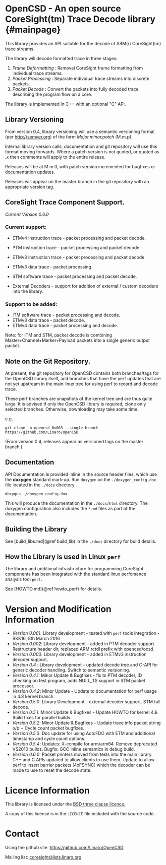 OpenCSD - An open source CoreSight(tm) Trace Decode library        {#mainpage}
===========================================================

This library provides an API suitable for the decode of ARM(r) CoreSight(tm) trace streams.

The library will decode formatted trace in three stages:

1. *Frame Deformatting* : Removal CoreSight frame formatting from individual trace streams.
2. *Packet Processing*  : Separate individual trace streams into discrete packets.
3. *Packet Decode*      : Convert the packets into fully decoded trace describing the program flow on a core.

The library is implemented in C++ with an optional "C" API.

Library Versioning
------------------

From version 0.4, library versioning will use a semantic versioning format
(per http://semver.org) of the form _Major.minor.patch_ (M.m.p).

Internal library version calls, documentation and git repository will use this format moving forwards.
Where a patch version is not quoted, or quoted as .x then comments will apply to the entire release.

Releases will be at M.m.0, with patch version incremented for bugfixes or documentation updates.

Releases will appear on the master branch in the git repository with an appropriate version tag.

CoreSight Trace Component Support.
----------------------------------

_Current Version 0.6.0_

### Current support:

- ETMv4 instruction trace - packet processing and packet decode.
- PTM instruction trace - packet processing and packet decode.
- ETMv3 instruction trace - packet processing and packet decode.
- ETMv3 data trace - packet processing.
- STM software trace - packet processing and packet decode.

- External Decoders - support for addition of external / custom decoders into the library.

### Support to be added:

- ITM software trace - packet processing and decode.
- ETMv3 data trace - packet decode.
- ETMv4 data trace - packet processing and decode.

Note: for ITM and STM, packet decode is combining Master+Channel+Marker+Payload packets into a single generic
output packet.


Note on the Git Repository.
---------------------------

At present, the git repository for OpenCSD contains both branches/tags for the OpenCSD library itself, and branches that 
have the perf updates that are not yet upstream in the main linux tree for using perf to record and decode trace.

These perf branches are snapshots of the kernel tree and are thus quite large. 
It is advised if only the OpenCSD library is required, clone only selected branches.
Otherwise, downloading may take some time.

e.g.

    git clone -b opencsd-0v003 --single-branch https://github.com/Linaro/OpenCSD 

(From version 0.4, releases appear as versioned tags on the master branch.)


Documentation
-------------

API Documentation is provided inline in the source header files, which use the __doxygen__ standard mark-up.
Run `doxygen` on the `./doxygen_config.dox` file located in the `./docs` directory..

    doxygen ./doxygen_config.dox

This will produce the documentation in the `./docs/html` directory. The doxygen configuration also includes
the `*.md` files as part of the documentation.


Building the Library
--------------------

See [build_libs.md](@ref build_lib) in the `./docs` directory for build details.


How the Library is used in Linux `perf`
---------------------------------------
The library and additional infrastructure for programming CoreSight components has been integrated 
with the standard linux perfomance analysis tool `perf`.


See [HOWTO.md](@ref howto_perf) for details.


Version and Modification Information
====================================

- _Version 0.001_:  Library development - tested with `perf` tools integration - BKK16, 8th March 2016
- _Version 0.002_:  Library development - added in PTM decoder support. Restructure header dir, replaced ARM rctdl prefix with opencsd/ocsd.
- _Version 0.003_:  Library development - added in ETMv3 instruction decoder support.
- _Version 0.4_  :  Library development - updated decode tree and C-API for generic decoder handling. Switch to semantic versioning.
- _Version 0.4.1_:  Minor Update & Bugfixes - fix to PTM decoder, ID checking on test program, adds NULL_TS support in STM packet processor.
- _Version 0.4.2_:  Minor Update - Update to documentation for perf usage in 4.8 kernel branch.
- _Version 0.5.0_:  Library Development - external decoder support. STM full decode.
- _Version 0.5.1_:  Minor Update & Bugfixes - Update HOWTO for kernel 4.9. Build fixes for parallel builds
- _Version 0.5.2_:  Minor Update & Bugfixes - Update trace info packet string o/p + Cycle count packet bugfixes.
- _Version 0.5.3_:  Doc update for using AutoFDO with ETM and additional timestamp and cycle count options.
- _Version 0.5.4_:  Updates: X-compile for arm/arm64.  Remove deprecated VS2010 builds. Bugfix: GCC inline semantics in debug build. 
- _Version 0.6.0_:  Packet printers moved from tests into the main library. C++ and C APIs updated to allow clients to use them. 
                    Update to allow perf to insert barrier packets (4xFSYNC) which the decoder can be made to use to reset the decode state.

Licence Information
===================

This library is licensed under the [BSD three clause licence.](http://directory.fsf.org/wiki/License:BSD_3Clause)

A copy of this license is in the `LICENCE` file included with the source code.

Contact
=======

Using the github site: https://github.com/Linaro/OpenCSD

Mailing list: coresight@lists.linaro.org
